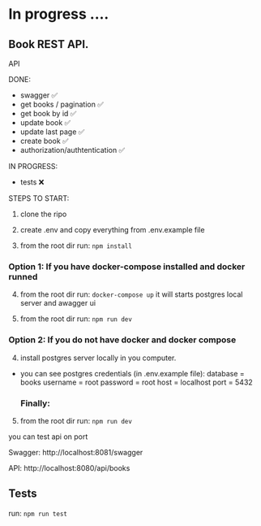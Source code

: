# In progress ....

## Book REST API.

API

DONE:

- swagger ✅
- get books / pagination ✅
- get book by id ✅
- update book ✅
- update last page ✅
- create book ✅
- authorization/authtentication ✅

IN PROGRESS:

- tests ❌

STEPS TO START:

1. clone the ripo

2. create .env and copy everything from .env.example file

3. from the root dir run: `npm install`

### Option 1: If you have docker-compose installed and docker runned

4. from the root dir run: `docker-compose up` it will starts postgres local server and awagger ui

5. from the root dir run: `npm run dev`

### Option 2: If you do not have docker and docker compose

4. install postgres server locally in you computer.

- you can see postgres credentials (in .env.example file):
  database = books
  username = root
  password = root
  host = localhost
  port = 5432

  ### Finally:

5. from the root dir run: `npm run dev`

you can test api on port

Swagger: http://localhost:8081/swagger

API: http://localhost:8080/api/books

## Tests

run: `npm run test`
